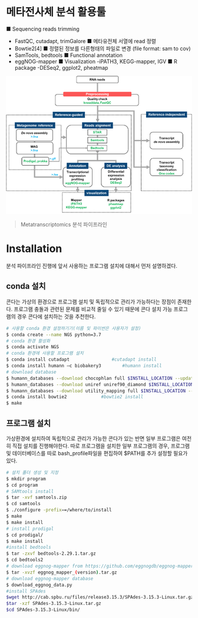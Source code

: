 # 메타전사체 분석 활용툴
■ Sequencing reads trimming
- FastQC, cutadapt, trimGalore
■ 메타유전체 서열에 read 정렬
- Bowtie2[4]
■ 정렬된 정보를 다른형태의 파일로 변경 (file format: sam to cov)
- SamTools, bedtools
■ Functional annotation
- eggNOG-mapper
■ Visualization
-iPATH3, KEGG-mapper, IGV
■ R package
-DESeq2, ggplot2, pheatmap

![Metatranscriptomics overview](https://github.com/sujin9819/MetaInsight/blob/main/SOP/MetaTranscriptomic/img/T_4_1.png?raw=true)
> Metatranscriptomics 분석 파이프라인

# Installation
분석 파이프라인 진행에 앞서 사용하는 프로그램 설치에 대해서 먼저 설명하겠다.
## conda 설치
콘다는 가상의 환경으로 프로그램 설치 및 독립적으로 관리가 가능하다는 장점이 존재한다.
프로그램 충돌과 관련된 문제를 비교적 줄일 수 있기 때문에 콘다 설치 가능 프로그램의 경우 콘다에 설치하는 것을 추천한다. 

```bash
# 사용할 conda 환경 설정하기기(이름 및 파이썬은 사용자가 설정)
$ conda create --name NGS python=3.7
# conda 환경 활성화
$ conda activate NGS
# conda 환경에 사용할 프로그램 설치
$ conda install cutadapt				#cutadapt install
$ conda install humann –c biobakery3		#humann install
# download database
$ humann_databases --download chocophlan full $INSTALL_LOCATION --update-config yes
$ humann_databases --download uniref uniref90_diamond $INSTALL_LOCATION --update-config yes
$ humann_databases --download utility_mapping full $INSTALL_LOCATION --update-config yes
$ conda install bowtie2				#bowtie2 install
$ make
```

## 프로그램 설치
가상환경에 설치하여 독립적으로 관리가 가능한 콘다가 있는 반면 일부 프로그램은 여전히 직접 설치를 진행해야한다.
따로 프로그램을 설치한 일부 프로그램의 경우, 프로그램 및 데이터베이스를 따로 bash_profile파일을 편집하여 $PATH를 추가 설정할 필요가 있다.

```bash
# 설치 폴더 생성 및 지정
$ mkdir program
$ cd program
# SAMtools install
$ tar -xvf samtools.zip
$ cd samtools
$ ./configure -prefix==/where/to/install
$ make
$ make install
# install prodigal
$ cd prodigal/
$ make install
#install bedtools
$ tar -zxvf bedtools-2.29.1.tar.gz
$ cd bedtools2
# download eggnog-mapper from https://github.com/eggnogdb/eggnog-mapper/releases/latest
$ tar -xvzf eggnog_mapper_(version).tar.gz
# download eggnog-mapper database
$ download_eggnog_data.py
#install SPAdes
$wget http://cab.spbu.ru/files/release3.15.3/SPAdes-3.15.3-Linux.tar.gz
$tar -xzf SPAdes-3.15.3-Linux.tar.gz
$cd SPAdes-3.15.3-Linux/bin/
```